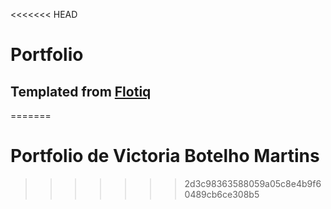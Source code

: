 <<<<<<< HEAD
# Portfolio

## Templated from [Flotiq](https://github.com/flotiq/flotiq-gatsby-blog-2)
=======
# Portfolio de Victoria Botelho Martins
>>>>>>> 2d3c98363588059a05c8e4b9f60489cb6ce308b5
